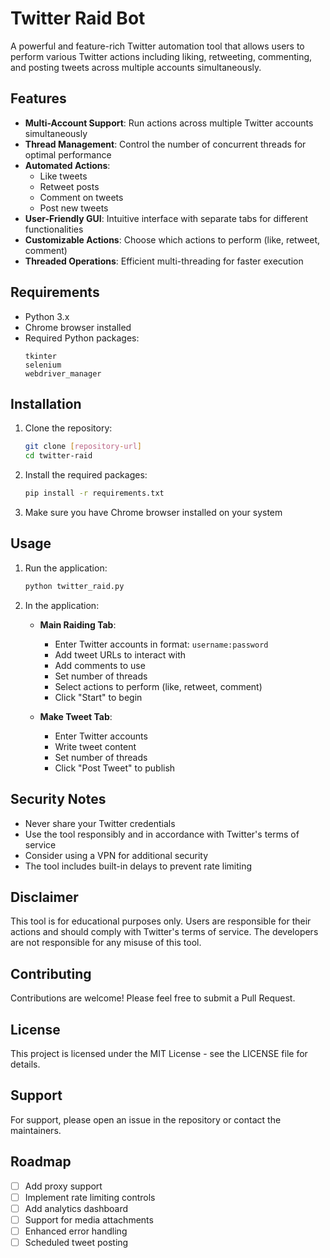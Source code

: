 # Twitter Raid Bot

A powerful and feature-rich Twitter automation tool that allows users to perform various Twitter actions including liking, retweeting, commenting, and posting tweets across multiple accounts simultaneously.

## Features

- **Multi-Account Support**: Run actions across multiple Twitter accounts simultaneously
- **Thread Management**: Control the number of concurrent threads for optimal performance
- **Automated Actions**:
  - Like tweets
  - Retweet posts
  - Comment on tweets
  - Post new tweets
- **User-Friendly GUI**: Intuitive interface with separate tabs for different functionalities
- **Customizable Actions**: Choose which actions to perform (like, retweet, comment)
- **Threaded Operations**: Efficient multi-threading for faster execution

## Requirements

- Python 3.x
- Chrome browser installed
- Required Python packages:
  ```
  tkinter
  selenium
  webdriver_manager
  ```

## Installation

1. Clone the repository:
   ```bash
   git clone [repository-url]
   cd twitter-raid
   ```

2. Install the required packages:
   ```bash
   pip install -r requirements.txt
   ```

3. Make sure you have Chrome browser installed on your system

## Usage

1. Run the application:
   ```bash
   python twitter_raid.py
   ```

2. In the application:
   - **Main Raiding Tab**:
     - Enter Twitter accounts in format: `username:password`
     - Add tweet URLs to interact with
     - Add comments to use
     - Set number of threads
     - Select actions to perform (like, retweet, comment)
     - Click "Start" to begin

   - **Make Tweet Tab**:
     - Enter Twitter accounts
     - Write tweet content
     - Set number of threads
     - Click "Post Tweet" to publish

## Security Notes

- Never share your Twitter credentials
- Use the tool responsibly and in accordance with Twitter's terms of service
- Consider using a VPN for additional security
- The tool includes built-in delays to prevent rate limiting

## Disclaimer

This tool is for educational purposes only. Users are responsible for their actions and should comply with Twitter's terms of service. The developers are not responsible for any misuse of this tool.

## Contributing

Contributions are welcome! Please feel free to submit a Pull Request.

## License

This project is licensed under the MIT License - see the LICENSE file for details.

## Support

For support, please open an issue in the repository or contact the maintainers.

## Roadmap

- [ ] Add proxy support
- [ ] Implement rate limiting controls
- [ ] Add analytics dashboard
- [ ] Support for media attachments
- [ ] Enhanced error handling
- [ ] Scheduled tweet posting 